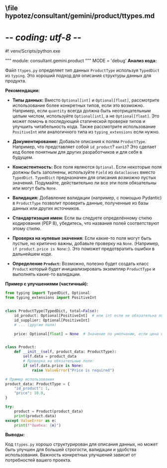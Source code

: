 ## \file hypotez/consultant/gemini/product/ttypes.md
# -*- coding: utf-8 -*-
#! venv/Scripts/python.exe

""" module: consultant.gemini.product """
MODE = 'debug'
**Анализ кода:**

Файл `ttypes.py` определяет тип данных `ProductType` используя `TypedDict` из `typing`. Это хороший подход для описания структуры данных для продукта.

**Рекомендации:**

* **Типы данных:**  Вместо `Optional[int]` и `Optional[float]`, рассмотрите использование более конкретных типов, если это возможно. Например, если `quantity` всегда должна быть неотрицательным целым числом, используйте `Optional[int]`, а не `Optional[float]`.  Это может помочь в последующей статической проверке типов и улучшить читабельность кода. Также рассмотрите использование `PositiveInt` или аналогичного типа из `typing_extensions` если нужно.

* **Документирование:**  Добавьте описания к полям `ProductType`.  Например, что представляет собой `id_product`? `ean13`? Это сделает код более понятным для других разработчиков и для себя в будущем.

* **Консистентность:** Все поля являются `Optional`. Если некоторые поля *должны* быть заполнены, используйте `Field` из `dataclasses` вместо `TypedDict`. `TypedDict` предназначен для описания *возможно* пустых значений.  Подумайте, действительно ли все эти поля обязательны или могут быть `None`.

* **Валидация:**  Добавление валидации (например, с помощью Pydantic) в `ProductType` позволит проверить данные, полученные из базы данных или других источников.

* **Стандартизация имен:**  Если вы следуете определённому стилю кодирования (PEP 8), убедитесь, что названия полей соответствуют этому стилю.

* **Проверка на нулевые значения:** Если какие-то поля могут быть пустые, но критично важны, добавьте проверку на `None`.  (Например, `if product.price is None:`). Это поможет предотвратить ошибки в дальнейшем коде.

* **Определение `Product`:** Возможно, полезно будет создать класс `Product` который будет инициализировать экземпляр `ProductType` и выполнять какие-то валидации.


**Пример с улучшениями (частичный):**

```python
from typing import TypedDict, Optional
from typing_extensions import PositiveInt


class ProductType(TypedDict, total=False):
    id_product: Optional[PositiveInt]  # или int если не обязательна положительность
    id_supplier: Optional[PositiveInt]
    # ... (другие поля)

    price: Optional[float] = None  # Значение по умолчанию, если цена не указана


class Product:
    def __init__(self, product_data: ProductType):
        self.data = product_data
        # Проверка на обязательные поля:
        if self.data.price is None:
            raise ValueError("Price is required")

# Пример использования
product_data: ProductType = {
    "id_product": 1,
    "price": 10.0,
}

try:
    product = Product(product_data)
    print(product.data)
except ValueError as e:
    print(f"Ошибка: {e}")
```

**Выводы:**

Код `ttypes.py`  хорошо структурирован для описания данных, но может быть улучшен для большей строгости, валидации и удобства использования.  Важность конкретных улучшений зависит от потребностей вашего проекта.
